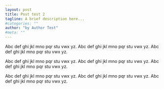 ```yaml
---
layout: post
title: Post test 2
tagline: A brief description here...
#categories: ""
author: "by Author Test"
#meta: ""
---
```


Abc def ghi jkl mno pqr stu vwx yz. Abc def ghi jkl mno pqr stu vwx yz. Abc def ghi jkl mno pqr stu vwx yz. 

Abc def ghi jkl mno pqr stu vwx yz. Abc def ghi jkl mno pqr stu vwx yz. Abc def ghi jkl mno pqr stu vwx yz. 

Abc def ghi jkl mno pqr stu vwx yz. Abc def ghi jkl mno pqr stu vwx yz. Abc def ghi jkl mno pqr stu vwx yz. 

